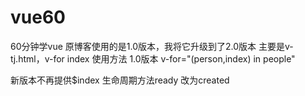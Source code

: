 # vue60
60分钟学vue
原博客使用的是1.0版本，我将它升级到了2.0版本
主要是v-tj.html，v-for index 使用方法
1.0版本
v-for="(person,index) in people"

新版本不再提供$index
生命周期方法ready 改为created
